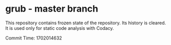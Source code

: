 # grub - master branch

This repository contains frozen state of the repository.
Its history is cleared. It is used only for static code
analysis with Codacy.

Commit Time: 1702014632